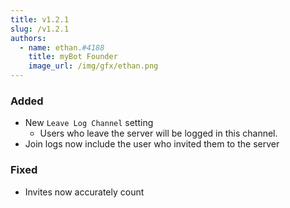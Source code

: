 ```yaml
---
title: v1.2.1
slug: /v1.2.1
authors:
  - name: ethan.#4188
    title: myBot Founder
    image_url: /img/gfx/ethan.png
---
```


### Added

- New `Leave Log Channel` setting
  - Users who leave the server will be logged in this channel.
- Join logs now include the user who invited them to the server

### Fixed

- Invites now accurately count